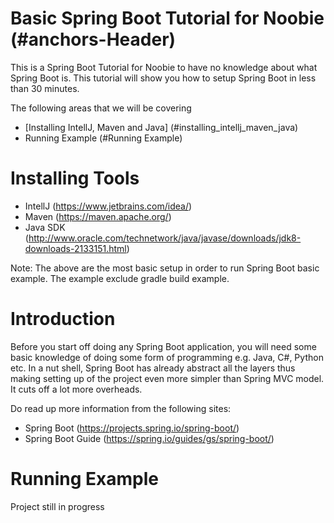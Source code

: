# Basic Spring Boot Tutorial for Noobie (#anchors-Header)
This is a Spring Boot Tutorial for Noobie to have no knowledge about what Spring Boot is. This tutorial will show you how to setup Spring Boot in less than 30 minutes.

The following areas that we will be covering
* [Installing IntellJ, Maven and Java] (#installing_intellj_maven_java)
* Running Example (#Running Example)






# Installing Tools 
* IntellJ (https://www.jetbrains.com/idea/)
* Maven (https://maven.apache.org/)
* Java SDK (http://www.oracle.com/technetwork/java/javase/downloads/jdk8-downloads-2133151.html)

Note: The above are the most basic setup in order to run Spring Boot basic example. The example exclude gradle build example.

# Introduction
Before you start off doing any Spring Boot application, you will need some basic knowledge of doing some form of programming e.g. Java, C#, Python etc. In a nut shell, Spring Boot has already abstract all the layers thus making setting up of the project even more simpler than Spring MVC model. It cuts off a lot more overheads. 

Do read up more information from the following sites:
* Spring Boot (https://projects.spring.io/spring-boot/)
* Spring Boot Guide (https://spring.io/guides/gs/spring-boot/)

# Running Example

Project still in progress
